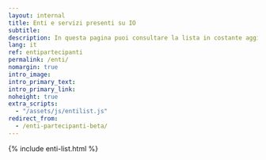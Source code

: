 ```yaml
---
layout: internal
title: Enti e servizi presenti su IO
subtitle:
description: In questa pagina puoi consultare la lista in costante aggiornamento di tutti gli Enti nazionali e locali che sono saliti a bordo di IO, con il dettaglio dei rispettivi servizi già a disposizione dei cittadini.
lang: it
ref: entipartecipanti
permalink: /enti/
nomargin: true
intro_image:
intro_primary_text:
intro_primary_link:
noheight: true
extra_scripts:
  - "/assets/js/entilist.js"
redirect_from:
  - /enti-partecipanti-beta/
---
```


{% include enti-list.html %}
